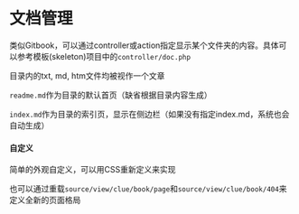 文档管理
===============

类似Gitbook，可以通过controller或action指定显示某个文件夹的内容。具体可以参考模板(skeleton)项目中的`controller/doc.php`

目录内的txt, md, htm文件均被视作一个文章

`readme.md`作为目录的默认首页（缺省根据目录内容生成）

`index.md`作为目录的索引页，显示在侧边栏（如果没有指定index.md，系统也会自动生成）

#### 自定义

简单的外观自定义，可以用CSS重新定义来实现

也可以通过重载`source/view/clue/book/page`和`source/view/clue/book/404`来定义全新的页面格局
